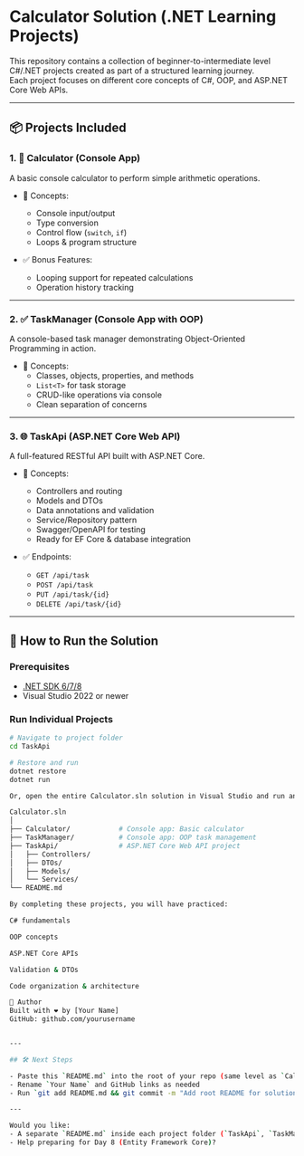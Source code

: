 ﻿# Calculator Solution (.NET Learning Projects)

This repository contains a collection of beginner-to-intermediate level C#/.NET projects created as part of a structured learning journey.  
Each project focuses on different core concepts of C#, OOP, and ASP.NET Core Web APIs.

---

## 📦 Projects Included

### 1. 🧮 Calculator (Console App)
A basic console calculator to perform simple arithmetic operations.

- 📘 Concepts:
  - Console input/output
  - Type conversion
  - Control flow (`switch`, `if`)
  - Loops & program structure

- ✅ Bonus Features:
  - Looping support for repeated calculations
  - Operation history tracking

---

### 2. ✅ TaskManager (Console App with OOP)
A console-based task manager demonstrating Object-Oriented Programming in action.

- 📘 Concepts:
  - Classes, objects, properties, and methods
  - `List<T>` for task storage
  - CRUD-like operations via console
  - Clean separation of concerns

---

### 3. 🌐 TaskApi (ASP.NET Core Web API)
A full-featured RESTful API built with ASP.NET Core.

- 📘 Concepts:
  - Controllers and routing
  - Models and DTOs
  - Data annotations and validation
  - Service/Repository pattern
  - Swagger/OpenAPI for testing
  - Ready for EF Core & database integration

- ✅ Endpoints:
  - `GET /api/task`
  - `POST /api/task`
  - `PUT /api/task/{id}`
  - `DELETE /api/task/{id}`

---

## 🚀 How to Run the Solution

### Prerequisites
- [.NET SDK 6/7/8](https://dotnet.microsoft.com/download)
- Visual Studio 2022 or newer

### Run Individual Projects

```bash
# Navigate to project folder
cd TaskApi

# Restore and run
dotnet restore
dotnet run

Or, open the entire Calculator.sln solution in Visual Studio and run any project from the Solution Explorer.

Calculator.sln
│
├── Calculator/            # Console app: Basic calculator
├── TaskManager/           # Console app: OOP task management
├── TaskApi/               # ASP.NET Core Web API project
│   ├── Controllers/
│   ├── DTOs/
│   ├── Models/
│   └── Services/
└── README.md

By completing these projects, you will have practiced:

C# fundamentals

OOP concepts

ASP.NET Core APIs

Validation & DTOs

Code organization & architecture

👤 Author
Built with ❤️ by [Your Name]
GitHub: github.com/yourusername


---

## 🛠️ Next Steps

- Paste this `README.md` into the root of your repo (same level as `Calculator.sln`)
- Rename `Your Name` and GitHub links as needed
- Run `git add README.md && git commit -m "Add root README for solution"` and push

---

Would you like:
- A separate `README.md` inside each project folder (`TaskApi`, `TaskManager`, etc.)?
- Help preparing for Day 8 (Entity Framework Core)?
